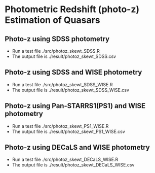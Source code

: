# Photometric Redshift (photo-z) Estimation of Quasars

## Photo-z using SDSS photometry
* Run a test file ./src/photoz_skewt_SDSS.R
* The output file is ./result/photoz_skewt_SDSS.csv

## Photo-z using SDSS and WISE photometry
* Run a test file ./src/photoz_skewt_SDSS_WISE.R
* The output file is ./result/photoz_skewt_SDSS_WISE.csv

## Photo-z using Pan-STARRS1(PS1) and WISE photometry
* Run a test file ./src/photoz_skewt_PS1_WISE.R
* The output file is ./result/photoz_skewt_PS1_WISE.csv

## Photo-z using DECaLS and WISE photometry
* Run a test file ./src/photoz_skewt_DECaLS_WISE.R
* The output file is ./result/photoz_skewt_DECaLS_WISE.csv

